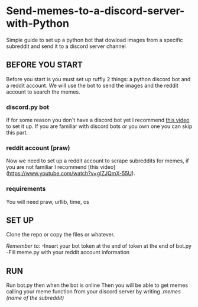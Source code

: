 # Send-memes-to-a-discord-server-with-Python
Simple guide to set up a python bot that dowload images from a specific subreddit and send it to a discord server channel

## BEFORE YOU START
  Before you start is you must set up ruffly 2 things: a python discord bot and a reddit account.
  We will use the bot to send the images and the reddit account to search the memes.

### discord.py bot
  If for some reason you don't have a discord bot yet I recommend [this video](https://www.youtube.com/watch?v=nW8c7vT6Hl4) to set it up.
  If you are familiar with discord bots or you own one you can skip this part.

### reddit account (praw)
  Now we need to set up a reddit account to scrape subreddits for memes, if you are not familiar I recommend [this video]   (https://www.youtube.com/watch?v=gIZJQmX-55U).
  
### requirements
  You will need praw, urllib, time, os

## SET UP
  Clone the repo or copy the files or whatever.
  
  _Remember to:_
    -Insert your bot token at the and of token at the end of bot.py
    -Fill meme.py with your reddit account information

## RUN
  Run bot.py then when the bot is online 
  Then you will be able to get memes calling your meme function from your discord server by writing _.memes (name of the subreddit)_
